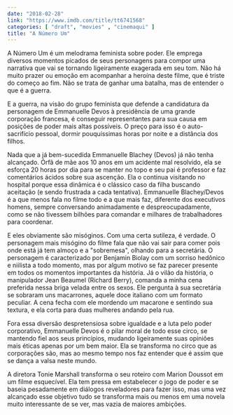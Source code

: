 ```yaml
---
date: "2018-02-28"
link: "https://www.imdb.com/title/tt6741568"
categories: [ "draft", "movies" , "cinemaqui" ]
title: "A Número Um"
---
```

A Número Um é um melodrama feminista sobre poder. Ele emprega diversos momentos picados de seus personagens para compor uma narrativa que vai se tornando ligeiramente exagerada em seu tom. Não há muito prazer ou emoção em acompanhar a heroína deste filme, que é triste do começo ao fim. Não se trata de ganhar uma batalha, mas de entender o que é a guerra.

E a guerra, na visão do grupo feminista que defende a candidatura da personagem de Emmanuelle Devos à presidência de uma grande corporação francesa, é conseguir representantes para sua causa em posições de poder mais altas possíveis. O preço para isso é o auto-sacrifício pessoal, dormir pouquíssimas horas por noite e a distância dos filhos.

Nada que a já bem-sucedida Emmanuelle Blachey (Devos) já não tenha alcançado. Órfã de mãe aos 10 anos em um acidente mal resolvido, ela se esforça 20 horas por dia para se manter no topo e seu pai é professor e faz comentários ácidos sobre sua ascenção. Ela o continua visitando no hospital porque essa dinâmica é o clássico caso da filha buscando aceitação (e sendo frustrada a cada tentativa). Emmanuelle Blachey/Devos é a que menos fala no filme todo e a que mais faz, diferente dos executivos homens, sempre conversando animadamente e despreocupadamente, como se não tivessem bilhões para comandar e milhares de trabalhadores para coordenar.

E eles obviamente são misóginos. Com uma certa sutileza, é verdade. O personagem mais misógino do filme fala que não vai sair para comer pois onde está já tem almoço e a "sobremesa", olhando para a secretária. O personagem é caracterizado por Benjamin Biolay com um sorriso hedônico e niilista a todo momento, mas por algum motivo se faz parecer presente em todos os momentos importantes da história. Já o vilão da história, o manipulador Jean Beaumel (Richard Berry), comanda a minha cena preferida nessa briga velada entre os sexos. Ele pergunta à sua secretária se sobraram uns macarrones, aquele doce italiano com um formato peculiar. A cena fecha com ele mordendo um macarone e sentindo sua textura, e ela corta para duas mulheres andando pela rua.

Fora essa diversão despretensiosa sobre igualdade e a luta pelo poder corporativo, Emmanuelle Devos é o pilar moral de todo esse circo, se mantendo fiel aos seus princípios, mudando ligeiramente suas opiniões mais éticas apenas por um bem maior. Ela se transforma no circo que as corporações são, mas ao mesmo tempo nos faz entender que é assim que se dança a valsa neste mundo.

A diretora Tonie Marshall transforma o seu roteiro com Marion Doussot em um filme esquecível. Ela tem pressa em estabelecer o jogo de poder e se baseia pesadamente em diálogos reveladores para fazer isso, mas uma vez alcançado esse objetivo tudo se transforma mais ou menos em uma novela muito interessante de se ver, mas vazia de maiores ambições.
